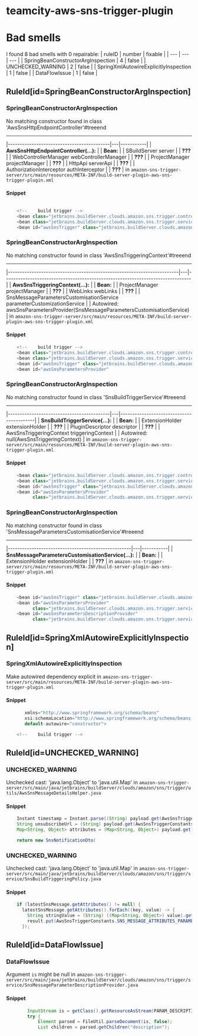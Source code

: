 # teamcity-aws-sns-trigger-plugin 
 
# Bad smells
I found 8 bad smells with 0 repairable:
| ruleID | number | fixable |
| --- | --- | --- |
| SpringBeanConstructorArgInspection | 4 | false |
| UNCHECKED_WARNING | 2 | false |
| SpringXmlAutowireExplicitlyInspection | 1 | false |
| DataFlowIssue | 1 | false |
## RuleId[id=SpringBeanConstructorArgInspection]
### SpringBeanConstructorArgInspection
No matching constructor found in class 'AwsSnsHttpEndpointController'#treeend

*** ** * ** ***

|-------------------------------------------|---|-----------|
| **AwsSnsHttpEndpointController(...):**    |   | **Bean:** |
| SBuildServer server                       |   | **???**   |
| WebControllerManager webControllerManager |   | **???**   |
| ProjectManager projectManager             |   | **???**   |
| HttpApi serverApi                         |   | **???**   |
| AuthorizationInterceptor authInterceptor  |   | **???**   |
in `amazon-sns-trigger-server/src/main/resources/META-INF/build-server-plugin-aws-sns-trigger-plugin.xml`
#### Snippet
```java

    <!--    build trigger -->
    <bean class="jetbrains.buildServer.clouds.amazon.sns.trigger.controllers.AwsSnsHttpEndpointController"/>
    <bean class="jetbrains.buildServer.clouds.amazon.sns.trigger.service.AwsSnsTriggeringContext"/>
    <bean id="awsSnsTrigger" class="jetbrains.buildServer.clouds.amazon.sns.trigger.service.SnsBuildTriggerService"/>
```

### SpringBeanConstructorArgInspection
No matching constructor found in class 'AwsSnsTriggeringContext'#treeend

*** ** * ** ***

|------------------------------------------------------------------------|---|-------------------------------------------------------------------------------|
| **AwsSnsTriggeringContext(...):**                                      |   | **Bean:**                                                                     |
| ProjectManager projectManager                                          |   | **???**                                                                       |
| WebLinks webLinks                                                      |   | **???**                                                                       |
| SnsMessageParametersCustomisationService parameterCustomizationService |   | Autowired: awsSnsParametersProvider(SnsMessageParametersCustomisationService) |
in `amazon-sns-trigger-server/src/main/resources/META-INF/build-server-plugin-aws-sns-trigger-plugin.xml`
#### Snippet
```java
    <!--    build trigger -->
    <bean class="jetbrains.buildServer.clouds.amazon.sns.trigger.controllers.AwsSnsHttpEndpointController"/>
    <bean class="jetbrains.buildServer.clouds.amazon.sns.trigger.service.AwsSnsTriggeringContext"/>
    <bean id="awsSnsTrigger" class="jetbrains.buildServer.clouds.amazon.sns.trigger.service.SnsBuildTriggerService"/>
    <bean id="awsSnsParametersProvider"
```

### SpringBeanConstructorArgInspection
No matching constructor found in class 'SnsBuildTriggerService'#treeend

*** ** * ** ***

|-------------------------------------------|---|------------------------------------------|
| **SnsBuildTriggerService(...):**          |   | **Bean:**                                |
| ExtensionHolder extensionHolder           |   | **???**                                  |
| PluginDescriptor descriptor               |   | **???**                                  |
| AwsSnsTriggeringContext triggeringContext |   | Autowired: null(AwsSnsTriggeringContext) |
in `amazon-sns-trigger-server/src/main/resources/META-INF/build-server-plugin-aws-sns-trigger-plugin.xml`
#### Snippet
```java
    <bean class="jetbrains.buildServer.clouds.amazon.sns.trigger.controllers.AwsSnsHttpEndpointController"/>
    <bean class="jetbrains.buildServer.clouds.amazon.sns.trigger.service.AwsSnsTriggeringContext"/>
    <bean id="awsSnsTrigger" class="jetbrains.buildServer.clouds.amazon.sns.trigger.service.SnsBuildTriggerService"/>
    <bean id="awsSnsParametersProvider"
          class="jetbrains.buildServer.clouds.amazon.sns.trigger.service.SnsMessageParametersCustomisationService"/>
```

### SpringBeanConstructorArgInspection
No matching constructor found in class 'SnsMessageParametersCustomisationService'#treeend

*** ** * ** ***

|----------------------------------------------------|---|-----------|
| **SnsMessageParametersCustomisationService(...):** |   | **Bean:** |
| ExtensionHolder extensionHolder                    |   | **???**   |
in `amazon-sns-trigger-server/src/main/resources/META-INF/build-server-plugin-aws-sns-trigger-plugin.xml`
#### Snippet
```java
    <bean id="awsSnsTrigger" class="jetbrains.buildServer.clouds.amazon.sns.trigger.service.SnsBuildTriggerService"/>
    <bean id="awsSnsParametersProvider"
          class="jetbrains.buildServer.clouds.amazon.sns.trigger.service.SnsMessageParametersCustomisationService"/>
    <bean id="awsSnsParametersDescriptionProvider"
          class="jetbrains.buildServer.clouds.amazon.sns.trigger.service.SnsMessageParameterDescriptionProvider"/>
```

## RuleId[id=SpringXmlAutowireExplicitlyInspection]
### SpringXmlAutowireExplicitlyInspection
Make autowired dependency explicit
in `amazon-sns-trigger-server/src/main/resources/META-INF/build-server-plugin-aws-sns-trigger-plugin.xml`
#### Snippet
```java
       xmlns="http://www.springframework.org/schema/beans"
       xsi:schemaLocation="http://www.springframework.org/schema/beans http://www.springframework.org/schema/beans/spring-beans-3.0.xsd"
       default-autowire="constructor">

    <!--    build trigger -->
```

## RuleId[id=UNCHECKED_WARNING]
### UNCHECKED_WARNING
Unchecked cast: 'java.lang.Object' to 'java.util.Map'
in `amazon-sns-trigger-server/src/main/java/jetbrains/buildServer/clouds/amazon/sns/trigger/utils/AwsSnsMessageDetailsHelper.java`
#### Snippet
```java
    Instant timestamp = Instant.parse((String) payload.get(AwsSnsTriggerConstants.NOTIFICATION_TIMESTAMP_KEY));
    String unsubscribeUrl = (String) payload.get(AwsSnsTriggerConstants.UNSUBSCRIBE_URL_KEY);
    Map<String, Object> attributes = (Map<String, Object>) payload.get(AwsSnsTriggerConstants.NOTIFICATION_ATTRIBUTES_KEY);

    return new SnsNotificationDto(
```

### UNCHECKED_WARNING
Unchecked cast: 'java.lang.Object' to 'java.util.Map'
in `amazon-sns-trigger-server/src/main/java/jetbrains/buildServer/clouds/amazon/sns/trigger/service/SnsBuildTriggeringPolicy.java`
#### Snippet
```java
    if (latestSnsMessage.getAttributes() != null) {
      latestSnsMessage.getAttributes().forEach((key, value) -> {
        String stringValue = (String) ((Map<String, Object>) value).get("Value");
        result.put(AwsSnsTriggerConstants.SNS_MESSAGE_ATTRIBUTES_PARAMETER_PLACEHOLDER + key, stringValue);
      });
```

## RuleId[id=DataFlowIssue]
### DataFlowIssue
Argument `is` might be null
in `amazon-sns-trigger-server/src/main/java/jetbrains/buildServer/clouds/amazon/sns/trigger/service/SnsMessageParameterDescriptionProvider.java`
#### Snippet
```java
        InputStream is = getClass().getResourceAsStream(PARAM_DESCRIPTIONS_RES);
        try {
            Element parsed = FileUtil.parseDocument(is, false);
            List children = parsed.getChildren("description");

```

